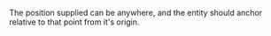 The position supplied can be anywhere, and the entity should anchor relative to that point from it's origin.